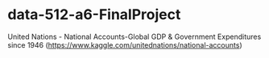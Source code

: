 # data-512-a6-FinalProject
United Nations - National Accounts-Global GDP &amp; Government Expenditures since 1946 (https://www.kaggle.com/unitednations/national-accounts)
